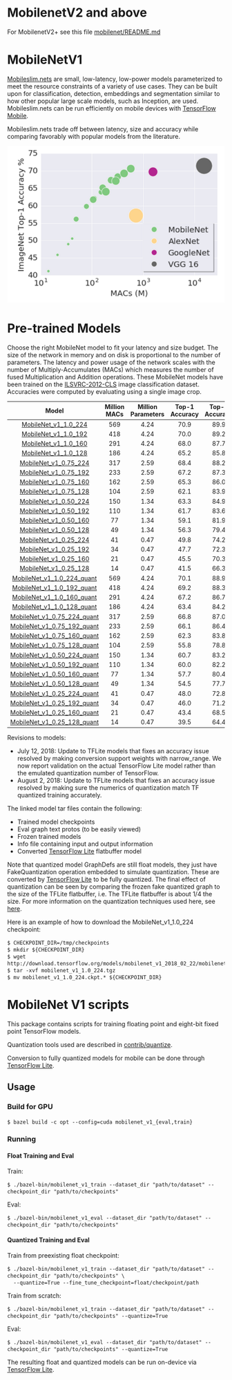 # MobilenetV2 and above
For MobilenetV2+ see this file [mobilenet/README.md](mobilenet/README.md)

# MobileNetV1

[Mobileslim.nets](https://arxiv.org/abs/1704.04861) are small, low-latency, low-power models parameterized to meet the resource constraints of a variety of use cases. They can be built upon for classification, detection, embeddings and segmentation similar to how other popular large scale models, such as Inception, are used. Mobileslim.nets can be run efficiently on mobile devices with [TensorFlow Mobile](https://www.tensorflow.org/mobile/).

Mobileslim.nets trade off between latency, size and accuracy while comparing favorably with popular models from the literature.

![alt text](mobilenet_v1.png "MobileNet Graph")

# Pre-trained Models

Choose the right MobileNet model to fit your latency and size budget. The size of the network in memory and on disk is proportional to the number of parameters. The latency and power usage of the network scales with the number of Multiply-Accumulates (MACs) which measures the number of fused Multiplication and Addition operations. These MobileNet models have been trained on the
[ILSVRC-2012-CLS](http://www.image-net.org/challenges/LSVRC/2012/)
image classification dataset. Accuracies were computed by evaluating using a single image crop.

Model  | Million MACs | Million Parameters | Top-1 Accuracy| Top-5 Accuracy |
:----:|:------------:|:----------:|:-------:|:-------:|
[MobileNet_v1_1.0_224](http://download.tensorflow.org/models/mobilenet_v1_2018_08_02/mobilenet_v1_1.0_224.tgz)|569|4.24|70.9|89.9|
[MobileNet_v1_1.0_192](http://download.tensorflow.org/models/mobilenet_v1_2018_08_02/mobilenet_v1_1.0_192.tgz)|418|4.24|70.0|89.2|
[MobileNet_v1_1.0_160](http://download.tensorflow.org/models/mobilenet_v1_2018_08_02/mobilenet_v1_1.0_160.tgz)|291|4.24|68.0|87.7|
[MobileNet_v1_1.0_128](http://download.tensorflow.org/models/mobilenet_v1_2018_08_02/mobilenet_v1_1.0_128.tgz)|186|4.24|65.2|85.8|
[MobileNet_v1_0.75_224](http://download.tensorflow.org/models/mobilenet_v1_2018_08_02/mobilenet_v1_0.75_224.tgz)|317|2.59|68.4|88.2|
[MobileNet_v1_0.75_192](http://download.tensorflow.org/models/mobilenet_v1_2018_08_02/mobilenet_v1_0.75_192.tgz)|233|2.59|67.2|87.3|
[MobileNet_v1_0.75_160](http://download.tensorflow.org/models/mobilenet_v1_2018_08_02/mobilenet_v1_0.75_160.tgz)|162|2.59|65.3|86.0|
[MobileNet_v1_0.75_128](http://download.tensorflow.org/models/mobilenet_v1_2018_08_02/mobilenet_v1_0.75_128.tgz)|104|2.59|62.1|83.9|
[MobileNet_v1_0.50_224](http://download.tensorflow.org/models/mobilenet_v1_2018_08_02/mobilenet_v1_0.5_224.tgz)|150|1.34|63.3|84.9|
[MobileNet_v1_0.50_192](http://download.tensorflow.org/models/mobilenet_v1_2018_08_02/mobilenet_v1_0.5_192.tgz)|110|1.34|61.7|83.6|
[MobileNet_v1_0.50_160](http://download.tensorflow.org/models/mobilenet_v1_2018_08_02/mobilenet_v1_0.5_160.tgz)|77|1.34|59.1|81.9|
[MobileNet_v1_0.50_128](http://download.tensorflow.org/models/mobilenet_v1_2018_08_02/mobilenet_v1_0.5_128.tgz)|49|1.34|56.3|79.4|
[MobileNet_v1_0.25_224](http://download.tensorflow.org/models/mobilenet_v1_2018_08_02/mobilenet_v1_0.25_224.tgz)|41|0.47|49.8|74.2|
[MobileNet_v1_0.25_192](http://download.tensorflow.org/models/mobilenet_v1_2018_08_02/mobilenet_v1_0.25_192.tgz)|34|0.47|47.7|72.3|
[MobileNet_v1_0.25_160](http://download.tensorflow.org/models/mobilenet_v1_2018_08_02/mobilenet_v1_0.25_160.tgz)|21|0.47|45.5|70.3|
[MobileNet_v1_0.25_128](http://download.tensorflow.org/models/mobilenet_v1_2018_08_02/mobilenet_v1_0.25_128.tgz)|14|0.47|41.5|66.3|
[MobileNet_v1_1.0_224_quant](http://download.tensorflow.org/models/mobilenet_v1_2018_08_02/mobilenet_v1_1.0_224_quant.tgz)|569|4.24|70.1|88.9|
[MobileNet_v1_1.0_192_quant](http://download.tensorflow.org/models/mobilenet_v1_2018_08_02/mobilenet_v1_1.0_192_quant.tgz)|418|4.24|69.2|88.3|
[MobileNet_v1_1.0_160_quant](http://download.tensorflow.org/models/mobilenet_v1_2018_08_02/mobilenet_v1_1.0_160_quant.tgz)|291|4.24|67.2|86.7|
[MobileNet_v1_1.0_128_quant](http://download.tensorflow.org/models/mobilenet_v1_2018_08_02/mobilenet_v1_1.0_128_quant.tgz)|186|4.24|63.4|84.2|
[MobileNet_v1_0.75_224_quant](http://download.tensorflow.org/models/mobilenet_v1_2018_08_02/mobilenet_v1_0.75_224_quant.tgz)|317|2.59|66.8|87.0|
[MobileNet_v1_0.75_192_quant](http://download.tensorflow.org/models/mobilenet_v1_2018_08_02/mobilenet_v1_0.75_192_quant.tgz)|233|2.59|66.1|86.4|
[MobileNet_v1_0.75_160_quant](http://download.tensorflow.org/models/mobilenet_v1_2018_08_02/mobilenet_v1_0.75_160_quant.tgz)|162|2.59|62.3|83.8|
[MobileNet_v1_0.75_128_quant](http://download.tensorflow.org/models/mobilenet_v1_2018_08_02/mobilenet_v1_0.75_128_quant.tgz)|104|2.59|55.8|78.8|
[MobileNet_v1_0.50_224_quant](http://download.tensorflow.org/models/mobilenet_v1_2018_08_02/mobilenet_v1_0.5_224_quant.tgz)|150|1.34|60.7|83.2|
[MobileNet_v1_0.50_192_quant](http://download.tensorflow.org/models/mobilenet_v1_2018_08_02/mobilenet_v1_0.5_192_quant.tgz)|110|1.34|60.0|82.2|
[MobileNet_v1_0.50_160_quant](http://download.tensorflow.org/models/mobilenet_v1_2018_08_02/mobilenet_v1_0.5_160_quant.tgz)|77|1.34|57.7|80.4|
[MobileNet_v1_0.50_128_quant](http://download.tensorflow.org/models/mobilenet_v1_2018_08_02/mobilenet_v1_0.5_128_quant.tgz)|49|1.34|54.5|77.7|
[MobileNet_v1_0.25_224_quant](http://download.tensorflow.org/models/mobilenet_v1_2018_08_02/mobilenet_v1_0.25_224_quant.tgz)|41|0.47|48.0|72.8|
[MobileNet_v1_0.25_192_quant](http://download.tensorflow.org/models/mobilenet_v1_2018_08_02/mobilenet_v1_0.25_192_quant.tgz)|34|0.47|46.0|71.2|
[MobileNet_v1_0.25_160_quant](http://download.tensorflow.org/models/mobilenet_v1_2018_08_02/mobilenet_v1_0.25_160_quant.tgz)|21|0.47|43.4|68.5|
[MobileNet_v1_0.25_128_quant](http://download.tensorflow.org/models/mobilenet_v1_2018_08_02/mobilenet_v1_0.25_128_quant.tgz)|14|0.47|39.5|64.4|

Revisions to models:
* July 12, 2018: Update to TFLite models that fixes an accuracy issue resolved by making conversion support weights with narrow_range. We now report validation on the actual TensorFlow Lite model rather than the emulated quantization number of TensorFlow.
* August 2, 2018: Update to TFLite models that fixes an accuracy issue resolved by making sure the numerics of quantization match TF quantized training accurately.

The linked model tar files contain the following:
* Trained model checkpoints
* Eval graph text protos (to be easily viewed)
* Frozen trained models
* Info file containing input and output information
* Converted [TensorFlow Lite](https://www.tensorflow.org/mobile/tflite/) flatbuffer model

Note that quantized model GraphDefs are still float models, they just have FakeQuantization
operation embedded to simulate quantization. These are converted by [TensorFlow Lite](https://www.tensorflow.org/mobile/tflite/)
to be fully quantized. The final effect of quantization can be seen by comparing the frozen fake
quantized graph to the size of the TFLite flatbuffer, i.e. The TFLite flatbuffer is about 1/4
the size.
For more information on the quantization techniques used here, see
[here](https://github.com/tensorflow/tensorflow/tree/master/tensorflow/contrib/quantize).

Here is an example of how to download the MobileNet_v1_1.0_224 checkpoint:

```shell
$ CHECKPOINT_DIR=/tmp/checkpoints
$ mkdir ${CHECKPOINT_DIR}
$ wget http://download.tensorflow.org/models/mobilenet_v1_2018_02_22/mobilenet_v1_1.0_224.tgz
$ tar -xvf mobilenet_v1_1.0_224.tgz
$ mv mobilenet_v1_1.0_224.ckpt.* ${CHECKPOINT_DIR}
```

# MobileNet V1 scripts

This package contains scripts for training floating point and eight-bit fixed
point TensorFlow models.

Quantization tools used are described in [contrib/quantize](https://github.com/tensorflow/tensorflow/tree/master/tensorflow/contrib/quantize).

Conversion to fully quantized models for mobile can be done through [TensorFlow Lite](https://www.tensorflow.org/mobile/tflite/).

## Usage

### Build for GPU

```
$ bazel build -c opt --config=cuda mobilenet_v1_{eval,train}
```

### Running

#### Float Training and Eval

Train:

```
$ ./bazel-bin/mobilenet_v1_train --dataset_dir "path/to/dataset" --checkpoint_dir "path/to/checkpoints"
```

Eval:

```
$ ./bazel-bin/mobilenet_v1_eval --dataset_dir "path/to/dataset" --checkpoint_dir "path/to/checkpoints"
```

#### Quantized Training and Eval

Train from preexisting float checkpoint:

```
$ ./bazel-bin/mobilenet_v1_train --dataset_dir "path/to/dataset" --checkpoint_dir "path/to/checkpoints" \
  --quantize=True --fine_tune_checkpoint=float/checkpoint/path
```

Train from scratch:

```
$ ./bazel-bin/mobilenet_v1_train --dataset_dir "path/to/dataset" --checkpoint_dir "path/to/checkpoints" --quantize=True
```

Eval:

```
$ ./bazel-bin/mobilenet_v1_eval --dataset_dir "path/to/dataset" --checkpoint_dir "path/to/checkpoints" --quantize=True
```

The resulting float and quantized models can be run on-device via [TensorFlow Lite](https://www.tensorflow.org/mobile/tflite/).
